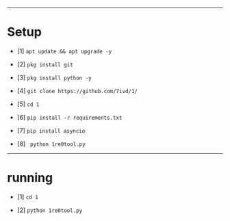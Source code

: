 
_______________________________________________
#  Setup

- [1] `apt update && apt upgrade -y`

- [2] `pkg install git`

- [3] `pkg install python -y`

- [4] `git clone https://github.com/7ivd/1/`

- [5] `cd 1`

- [6] `pip install -r requirements.txt`

- [7] `pip install asyncio`

- [8] ` python 1re0tool.py`
_______________________________________________

# running

- [1] `cd 1`

- [2] `python 1re0tool.py`
